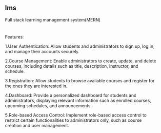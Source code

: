 ## lms

Full stack learning management system(MERN)
#
Features:

1.User Authentication: Allow students and administrators to sign up, log in, and manage their accounts securely.

2.Course Management: Enable administrators to create, update, and delete courses, including details such as title, description, instructor, and schedule.

3.Registration: Allow students to browse available courses and register for the ones they are interested in.

4.Dashboard: Provide a personalized dashboard for students and administrators, displaying relevant information such as enrolled courses, upcoming schedules, and announcements.

5.Role-based Access Control: Implement role-based access control to restrict certain functionalities to administrators only, such as course creation and user management.

#
